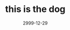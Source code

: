 ---
layout: base.njk
title : 'this is the dog' 
view_title : 'this is the dog' 
year : '2999' 
date : '2999-12-29' 
img_file : '/drawing/dog1.png' 
html_file : 'dog1' 
next_html : '/index.html' 
permalink : "title/{{html_file}}.html"
---